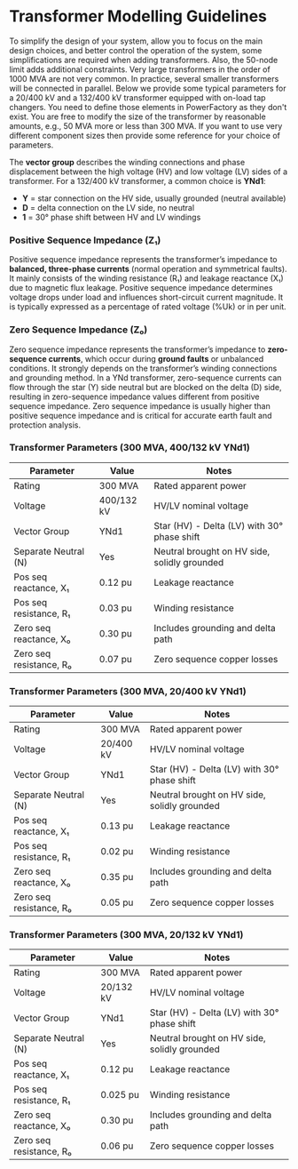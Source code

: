 # Transformer Modelling Guidelines

To simplify the design of your system, allow you to focus on the main design choices, and better control the operation of the system, some simplifications are required when adding transformers. Also, the 50-node limit adds additional constraints. Very large transformers in the order of 1000 MVA are not very common. In practice, several smaller transformers will be connected in parallel. Below we provide some typical parameters for a 20/400 kV and a 132/400 kV transformer equipped with on-load tap changers. You need to define those elements in PowerFactory as they don't exist. You are free to modify the size of the transformer by reasonable amounts, e.g., 50 MVA more or less than 300 MVA. If you want to use very different component sizes then provide some reference for your choice of parameters.

The **vector group** describes the winding connections and phase displacement between the high voltage (HV) and low voltage (LV) sides of a transformer. For a 132/400 kV transformer, a common choice is **YNd1**:
- **Y** = star connection on the HV side, usually grounded (neutral available)
- **D** = delta connection on the LV side, no neutral
- **1** = 30° phase shift between HV and LV windings

### Positive Sequence Impedance (Z₁)

Positive sequence impedance represents the transformer’s impedance to **balanced, three-phase currents** (normal operation and symmetrical faults). It mainly consists of the winding resistance (R₁) and leakage reactance (X₁) due to magnetic flux leakage. Positive sequence impedance determines voltage drops under load and influences short-circuit current magnitude. It is typically expressed as a percentage of rated voltage (%Uk) or in per unit.

### Zero Sequence Impedance (Z₀)

Zero sequence impedance represents the transformer’s impedance to **zero-sequence currents**, which occur during **ground faults** or unbalanced conditions. It strongly depends on the transformer’s winding connections and grounding method. In a YNd transformer, zero-sequence currents can flow through the star (Y) side neutral but are blocked on the delta (D) side, resulting in zero-sequence impedance values different from positive sequence impedance. Zero sequence impedance is usually higher than positive sequence impedance and is critical for accurate earth fault and protection analysis.

### Transformer Parameters (300 MVA, 400/132 kV YNd1)

| Parameter                 | Value     | Notes                                      |
|--------------------------|-----------|--------------------------------------------|
| Rating                   | 300 MVA   | Rated apparent power                       |
| Voltage                  | 400/132 kV| HV/LV nominal voltage                      |
| Vector Group             | YNd1      | Star (HV) - Delta (LV) with 30° phase shift|
| Separate Neutral (N)     | Yes       | Neutral brought on HV side, solidly grounded|
| Pos seq reactance, X₁    | 0.12 pu   | Leakage reactance                          |
| Pos seq resistance, R₁   | 0.03 pu   | Winding resistance                         |
| Zero seq reactance, X₀   | 0.30 pu   | Includes grounding and delta path          |
| Zero seq resistance, R₀  | 0.07 pu   | Zero sequence copper losses                |

### Transformer Parameters (300 MVA, 20/400 kV YNd1)

| Parameter                 | Value     | Notes                                      |
|--------------------------|-----------|--------------------------------------------|
| Rating                   | 300 MVA   | Rated apparent power                       |
| Voltage                  | 20/400 kV | HV/LV nominal voltage                      |
| Vector Group             | YNd1      | Star (HV) - Delta (LV) with 30° phase shift|
| Separate Neutral (N)     | Yes       | Neutral brought on HV side, solidly grounded|
| Pos seq reactance, X₁    | 0.13 pu   | Leakage reactance                          |
| Pos seq resistance, R₁   | 0.02 pu   | Winding resistance                         |
| Zero seq reactance, X₀   | 0.35 pu   | Includes grounding and delta path          |
| Zero seq resistance, R₀  | 0.05 pu   | Zero sequence copper losses                |

### Transformer Parameters (300 MVA, 20/132 kV YNd1)

| Parameter                 | Value     | Notes                                      |
|--------------------------|-----------|--------------------------------------------|
| Rating                   | 300 MVA   | Rated apparent power                       |
| Voltage                  | 20/132 kV | HV/LV nominal voltage                      |
| Vector Group             | YNd1      | Star (HV) - Delta (LV) with 30° phase shift|
| Separate Neutral (N)     | Yes       | Neutral brought on HV side, solidly grounded|
| Pos seq reactance, X₁    | 0.12 pu   | Leakage reactance                          |
| Pos seq resistance, R₁   | 0.025 pu  | Winding resistance                         |
| Zero seq reactance, X₀   | 0.30 pu   | Includes grounding and delta path          |
| Zero seq resistance, R₀  | 0.06 pu   | Zero sequence copper losses                |